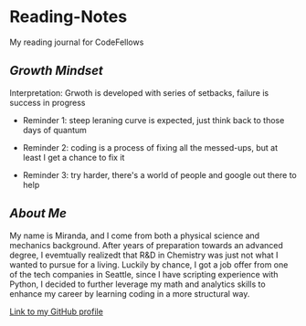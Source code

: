 # Reading-Notes
My reading journal for CodeFellows

## *Growth Mindset*

Interpretation: Grwoth is developed with series of setbacks, failure is success in progress

- Reminder 1: steep leraning curve is expected, just think back to those days of quantum

- Reminder 2: coding is a process of fixing all the messed-ups, but at least I get a chance to fix it

- Reminder 3: try harder, there's a world of people and google out there to help



## *About Me*

My name is Miranda, and I come from both a physical science and mechanics background. After years of preparation towards an advanced degree, I evemtually realizedt that R&D in Chemistry was just not what I wanted to pursue for a living. Luckily by chance, I got a job offer from one of the tech companies in Seattle, since I have scripting experience with Python,  I decided to further leverage my math and analytics skills to enhance my career by learning coding in a more structural way.

[Link to my GitHub profile](https://github.com/mirandalu2020)
